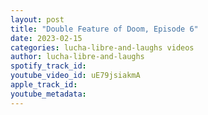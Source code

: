 ```yaml
---
layout: post
title: "Double Feature of Doom, Episode 6"
date: 2023-02-15
categories: lucha-libre-and-laughs videos
author: lucha-libre-and-laughs
spotify_track_id: 
youtube_video_id: uE79jsiakmA
apple_track_id: 
youtube_metadata: 
---
```

